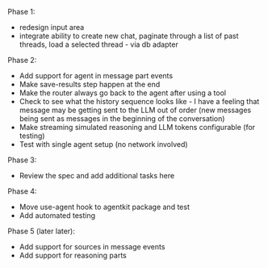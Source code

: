 Phase 1:

- redesign input area
- integrate ability to create new chat, paginate through a list of past threads, load a selected thread - via db adapter

Phase 2:

- Add support for agent in message part events
- Make save-results step happen at the end
- Make the router always go back to the agent after using a tool
- Check to see what the history sequence looks like - I have a feeling that message may be getting sent to the LLM out of order (new messages being sent as messages in the beginning of the conversation)
- Make streaming simulated reasoning and LLM tokens configurable (for testing)
- Test with single agent setup (no network involved)

Phase 3:

- Review the spec and add additional tasks here

Phase 4:

- Move use-agent hook to agentkit package and test
- Add automated testing

Phase 5 (later later):

- Add support for sources in message events
- Add support for reasoning parts
